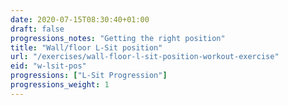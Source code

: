 ```yaml
---
date: 2020-07-15T08:30:40+01:00
draft: false
progressions_notes: "Getting the right position"
title: "Wall/floor L-Sit position"
url: "/exercises/wall-floor-l-sit-position-workout-exercise"
eid: "w-lsit-pos"
progressions: ["L-Sit Progression"]
progressions_weight: 1
---
```

